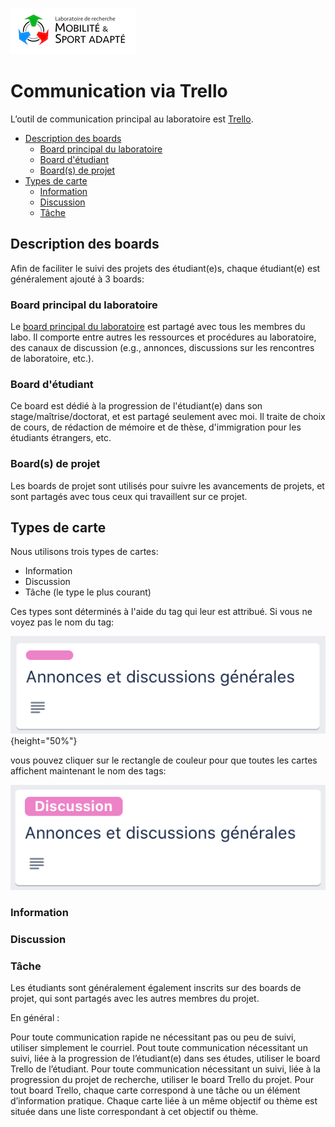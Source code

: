 ![logo](../logo/logo_standard_light_small.png)

# Communication via Trello

L’outil de communication principal au laboratoire est [Trello](https://trello.com).

<!-- TOC depthFrom:2 depthTo:6 withLinks:1 updateOnSave:1 orderedList:0 -->

- [Description des boards](#description-des-boards)
	- [Board principal du laboratoire](#board-principal-du-laboratoire)
	- [Board d'étudiant](#board-dtudiant)
	- [Board(s) de projet](#boards-de-projet)
- [Types de carte](#types-de-carte)
	- [Information](#information)
	- [Discussion](#discussion)
	- [Tâche](#tche)

<!-- /TOC -->

## Description des boards

Afin de faciliter le suivi des projets des étudiant(e)s, chaque étudiant(e) est généralement ajouté à 3 boards:

### Board principal du laboratoire

Le [board principal du laboratoire](https://trello.com/b/svo4meRP/) est partagé avec tous les membres du labo. Il comporte entre autres les ressources et procédures au laboratoire, des canaux de discussion (e.g., annonces, discussions sur les rencontres de laboratoire, etc.).

### Board d'étudiant

Ce board est dédié à la progression de l'étudiant(e) dans son stage/maîtrise/doctorat, et est partagé seulement avec moi. Il traite de choix de cours, de rédaction de mémoire et de thèse, d'immigration pour les étudiants étrangers, etc.

### Board(s) de projet

Les boards de projet sont utilisés pour suivre les avancements de projets, et sont partagés avec tous ceux qui travaillent sur ce projet.


## Types de carte

Nous utilisons trois types de cartes:

- Information
- Discussion
- Tâche (le type le plus courant)

Ces types sont déterminés à l'aide du tag qui leur est attribué. Si vous ne voyez pas le nom du tag:

![tag_closed](tags/tag_closed.png){height="50%"}

vous pouvez cliquer sur le rectangle de couleur pour que toutes les cartes affichent maintenant le nom des tags:

![tag_open](tags/tag_open.png)



### Information



### Discussion

### Tâche


Les étudiants sont généralement également inscrits sur des boards de projet, qui sont partagés avec les autres membres du projet.

En général :

Pour toute communication rapide ne nécessitant pas ou peu de suivi, utiliser simplement le courriel.
Pout toute communication nécessitant un suivi, liée à la progression de l’étudiant(e) dans ses études, utiliser le board Trello de l’étudiant.
Pour toute communication nécessitant un suivi, liée à la progression du projet de recherche, utiliser le board Trello du projet.
Pour tout board Trello, chaque carte correspond à une tâche ou un élément d’information pratique. Chaque carte liée à un même objectif ou thème est située dans une liste correspondant à cet objectif ou thème.
